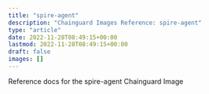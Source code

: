 ```yaml
---
title: "spire-agent"
description: "Chainguard Images Reference: spire-agent"
type: "article"
date: 2022-11-28T08:49:15+00:00
lastmod: 2022-11-28T08:49:15+00:00
draft: false
images: []
---
```


Reference docs for the spire-agent Chainguard Image
